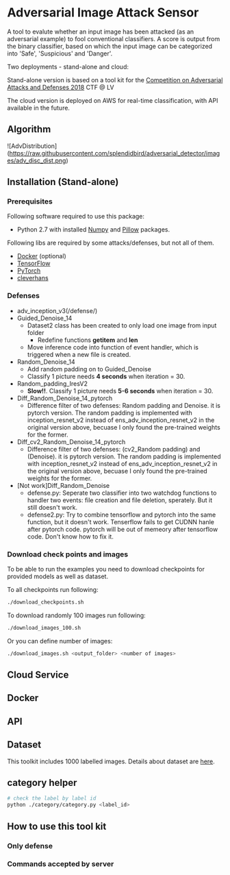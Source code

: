 # Adversarial Image Attack Sensor

A tool to evalute whether an input image has been attacked (as an adversarial example) to fool conventional classifiers.
A score is output from the binary classifier, based on which the input image can be categorized into 'Safe', 'Suspicious' and 'Danger'.

Two deployments - stand-alone and cloud:

Stand-alone version is based on a tool kit for the
[Competition on Adversarial Attacks and Defenses 2018](http://caad.geekpwn.org/) CTF @ LV

The cloud version is deployed on AWS for real-time classification, with API available in the future.

## Algorithm
![AdvDistribution]
(https://raw.githubusercontent.com/splendidbird/adversarial_detector/images/adv_disc_dist.png)

## Installation (Stand-alone)

### Prerequisites

Following software required to use this package:

* Python 2.7 with installed [Numpy](http://www.numpy.org/)
  and [Pillow](https://python-pillow.org/) packages.

Following libs are required by some attacks/defenses, but not all of them.
* [Docker](https://www.docker.com/) (optional)
* [TensorFlow](https://www.tensorflow.org/)
* [PyTorch](https://pytorch.org/)
* [cleverhans](https://github.com/tensorflow/cleverhans)

### Defenses
* adv_inception_v3(/defense/)
* Guided_Denoise_14
  * Dataset2 class has been created to only load one image from input folder
    * Redefine functions __getitem__ and __len__
  * Move inference code into function of event handler, which is triggered when a new file is created.
* Random_Denoise_14
  * Add random padding on to Guided_Denoise
  * Classify 1 picture needs **4 seconds** when iteration = 30.
* Random_padding_IresV2
  * **Slow!!**. Classify 1 picture needs **5-6 seconds** when iteration = 30.
* Diff_Random_Denoise_14_pytorch
  * Difference filter of two defenses: Random padding and Denoise. it is pytorch version. The random padding is implemented with inception_resnet_v2 instead of ens_adv_inception_resnet_v2 in the original version above, becuase I only found the pre-trained weights for the former.
* Diff_cv2_Random_Denoise_14_pytorch
  * Difference filter of two defenses: (cv2_Random padding) and (Denoise). it is pytorch version. The random padding is implemented with inception_resnet_v2 instead of ens_adv_inception_resnet_v2 in the original version above, becuase I only found the pre-trained weights for the former.
* [Not work]Diff_Random_Denoise
  * defense.py: Seperate two classifier into two watchdog functions to handler two events: file creation and file deletion, sperately. But it still doesn't work.
  * defense2.py: Try to combine tensorflow and pytorch into the same function, but it doesn't work. Tenserflow fails to get CUDNN hanle after pytorch code.
  pytorch will be out of memeory after tensorflow code.
  Don't know how to fix it.

### Download check points and images

To be able to run the examples you need to download checkpoints for provided models
as well as dataset.

To all checkpoints run following:

```bash
./download_checkpoints.sh
```
To download randomly 100 images run following:

```bash
./download_images_100.sh
```
Or you can define number of images:

```bash
./download_images.sh <output_folder> <number of images>
```

## Cloud Service

## Docker

## API

## Dataset

This toolkit includes 1000 labelled images.
Details about dataset are [here](./dataset/README.md).

## category helper
```bash
# check the label by label id
python ./category/category.py <label_id>
```

## How to use this tool kit
### Only defense


### Commands accepted by server
